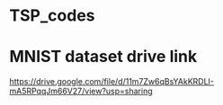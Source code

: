 # TSP_codes

#  MNIST dataset drive link
https://drive.google.com/file/d/11m7Zw6qBsYAkKRDLI-mA5RPqqJm66V27/view?usp=sharing
